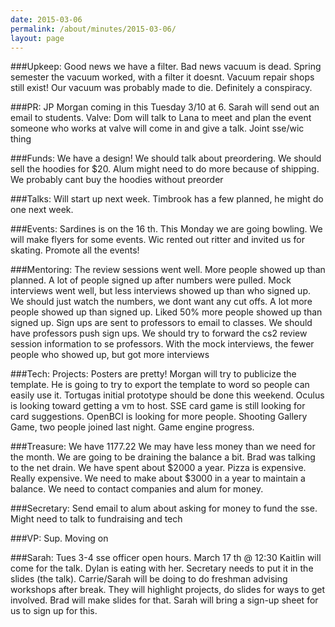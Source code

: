 ```yaml
---
date: 2015-03-06
permalink: /about/minutes/2015-03-06/
layout: page
---
```


###Upkeep: 
Good news we have a filter. Bad news vacuum is dead. Spring semester the vacuum worked, with a filter it doesnt. Vacuum repair shops still exist! Our vacuum was probably made to die. Definitely a conspiracy.

###PR: 
JP Morgan coming in this Tuesday 3/10 at 6. Sarah will send out an email to students. Valve: Dom will talk to Lana to meet and plan the event someone who works at valve will come in and give a talk. Joint sse/wic thing

###Funds: 
We have a design! We should talk about preordering. We should sell the hoodies for $20. Alum might need to do more because of shipping. We probably cant buy the hoodies without preorder

###Talks: 
Will start up next week. Timbrook has a few planned, he might do one next week.

###Events: 
Sardines is on the 16 th. This Monday we are going bowling. We will make flyers for some events. Wic rented out ritter and invited us for skating. Promote all the events!

###Mentoring: 
The review sessions went well. More people showed up than planned. A lot of people signed up after numbers were pulled. Mock interviews went well, but less interviews showed up than who signed up. We should just watch the numbers, we dont want any cut offs. A lot more people showed up than signed up. Liked 50% more people showed up than signed up. Sign ups are sent to professors to email to classes. We should have professors push sign ups. We should try to forward the cs2 review session information to se professors.  With the mock interviews, the fewer people who showed up, but got more interviews

###Tech:
Projects: Posters are pretty! Morgan will try to publicize the template. He is going to try to export the template to word so people can easily use it. Tortugas initial prototype should be done this weekend. Oculus is looking toward getting a vm to host. SSE card game is still looking for card suggestions. OpenBCI is looking for more people. Shooting Gallery Game, two people joined last night. Game engine progress. 

###Treasure: 
We have 1177.22 We may have less money than we need for the month. We are going to be draining the balance a bit. Brad was talking to the net drain. We have spent about $2000 a year. Pizza is expensive. Really expensive. We need to make about $3000 in a year to maintain a balance.  We need to contact companies and alum for money. 

###Secretary: 
Send email to alum about asking for money to fund the sse. Might need to talk to fundraising and tech

###VP: 
Sup. Moving on

###Sarah: 
Tues 3-4 sse officer open hours. March 17 th @ 12:30  Kaitlin will come for the talk. Dylan is eating with her. Secretary needs to put it in the slides (the talk). Carrie/Sarah will be doing to do freshman advising workshops after break. They will highlight projects, do slides for ways to get involved. Brad will make slides for that. Sarah will bring a sign-up sheet for us to sign up for this. 

